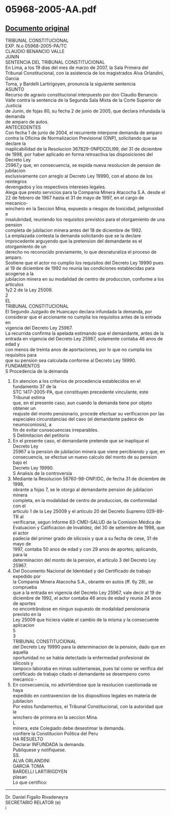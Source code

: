 
05968-2005-AA.pdf
=================
  
[Documento original](https://tc.gob.pe/jurisprudencia/2007/05968-2005-AA.pdf)  
---  
TRIBUNAL CONSTITUCIONAL  
EXP. N.o 05968-2005-PA/TC  
CLAUDIO BENANCIO VALLE  
JUNIN  
SENTENCIA DEL TRIBUNAL CONSTITUCIONAL  
En Lima, a los 19 dias del mes de marzo de 2007, la Sala Primera del  
Tribunal Constitucional, con la asistencia de los magistrados Alva Orlandini, Garcia  
Toma, y Bardelli Lartirigoyen, pronuncia la siguiente sentencia  
ASUNTO  
Recurso de agravio constitucional interpuesto por don Claudio Benancio  
Valle contra la sentencia de la Segunda Sala Mixta de la Corte Superior de Justicia  
de Junin, de fojas 80, su fecha 2 de junio de 2005, que declara infundada la demanda  
de amparo de autos.  
ANTECEDENTES  
Con fecha 1 de junio de 2004, el recurrente interpone demanda de amparo  
contra la Oficina de Normalizacion Previsional (ONP), solicitando que se declare la  
inaplicabilidad de la Resolucion 367829-0NPDCDLI99, del 31 de diciembre  
de 1998, por haber aplicado en forma retroactiva las disposiciones del Decreto Ley  
25967,y que, en consecuencia, se expida nueva resolucion de pension de jubilacion  
exclusivamente con arreglo al Decreto Ley 19990, con el abono de los reintegros  
devengados y los respectivos intereses legales.  
Alega que presto servicios para la Compania Minera Atacocha S.A. desde el  
22 de febrero de 1967 hasta el 31 de mayo de 1997, en el cargo de mecanico-  
winchero en la Seccion Mina, expuesto a riesgos de toxicidad, peligrosidad e  
insalubridad, reuniendo los requisitos previstos para el otorgamiento de una pension  
completa de jubilacion minera antes del 18 de diciembre de 1992.  
La emplazada contesta la demanda solicitando que se la declare  
improcedente arguyendo que la pretension del demandante es el otorgamiento de un  
derecho no reconocido previamente, lo que desnaturaliza el proceso de amparo.  
Sostiene que el actor no cumplio los requisitos del Decreto Ley 19990 pues  
al 19 de diciembre de 1992 no reunia las condiciones establecidas para acogerse a la  
jubilacion minera en su modalidad de centro de produccion, conforme a los articulos  
1y2 2 de la Ley 25009.  
2  
EL  
TRIBUNAL CONSTITUCIONAL  
El Segundo Juzgado de Huancayo declara infundada la demanda, por  
considerar que el accionante no cumplia los requisitos antes de la entrada en  
vigencia del Decreto Ley 25967.  
La recurrida confirma la apelada estimando que el demandante, antes de la  
entrada en vigencia del Decreto Ley 25967, solamente contaba 46 anos de edad y  
con menos de treinta anos de aportaciones, por lo que no cumplia los requisitos para  
que su pension sea calculada conforme al Decreto Ley 19990.  
FUNDAMENTOS  
S Procedencia de la demanda  
1. En atencion a los criterios de procedencia establecidos en el fundamento 37 de la  
STC 1417-2005-PA, que constituyen precedente vinculante, este Tribunal estima  
que, en el presente caso, aun cuando la demanda tiene por objeto obtener un  
reajuste del monto pensionario, procede efectuar su verificacion por las  
especiales circunstancias del caso (el demandante padece de neumoconiosis), a  
fin de evitar consecuencias irreparables.  
S Delimitacion del petitorio  
2. En el presente caso, el demandante pretende que se inaplique el Decreto Ley  
25967 a la pension de jubilacion minera que viene percibiendo y que, en  
consecuencia, se efectue un nuevo calculo del monto de su pension bajo el  
Decreto Ley 19990.  
S Analisis de la controversia  
3. Mediante la Resolucion 56760-98-ONP/DC, de fecha 31 de diciembre de 1998,  
obrante a fojas 7, se le otorgo al demandante pension de jubilacion minera  
completa, en la modalidad de centro de produccion, de conformidad con el  
articulo 1 de la Ley 25009 y el articulo 20 del Decreto Supremo 029-89-TR al  
verificarse, segun Informe 63-CMEI-SALUD de la Comision Médica de  
Evaluacion y Calificacion de Invalidez, del 30 de setiembre de 1998, que el actor  
padecia del primer grado de silicosis y que a su fecha de cese, 31 de mayo de  
1997, contaba 50 anos de edad y con 29 anos de aportes; aplicando, para la  
determinacion del monto de la pension, el articulo 3 del Decreto Ley 25967.  
4. Del Documento Nacional de Identidad y del Certificado de trabajo expedido por  
la Compania Minera Atacocha S.A., obrante en autos (ff. 6y 28), se comprueba  
que a la entrada en vigencia del Decreto Ley 25967, vale decir al 19 de  
diciembre de 1992, el actor contaba 46 anos de edad y reunia 24 anos de aportes  
no encontrândose en ningun supuesto de modalidad pensionaria previsto en la  
Ley 25009 que hiciera viable el cambio de la misma y la consecuente aplicacion  
5  
3  
TRIBUNAL CONSTITUCIONAL  
del Decreto Ley 19990 para la determinacion de la pension, dado que en aquella  
oportunidad no se habia detectado la enfermedad profesional de silicosis y  
tampoco laboraba en minas subterraneas, pues tal como se verifica del  
certificado de trabajo citado el demandante se desempeno como mecanico -  
5. En consecuencia, no advirtiéndose que la resolucion cuestionada se haya  
expedido en contravencion de los dispositivos legales en materia de jubilacion  
Por estos fundamentos, el Tribunal Constitucional, con la autoridad que le  
winchero de primera en la seccion Mina.  
L  
minera, este Colegiado debe desestimar la demanda.  
confiere la Constitucion Politica del Peru  
HA RESUELTO  
Declarar INFUNDADA la demanda.  
Publiquese y notifiquese.  
SS.  
ALVA ORLANDINI  
GARCIA TOMA  
BARDELLI LARTIRIGDYEN  
plasan  
Lo que certifico:  
***  
Dr. Daniel Figallo Rivadeneyra  
SECRETARIO RELATOR (e)  
i